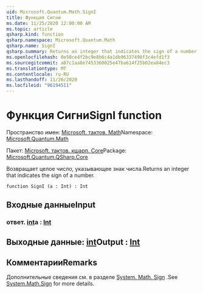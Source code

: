```yaml
---
uid: Microsoft.Quantum.Math.SignI
title: Функция Сигни
ms.date: 11/25/2020 12:00:00 AM
ms.topic: article
qsharp.kind: function
qsharp.namespace: Microsoft.Quantum.Math
qsharp.name: SignI
qsharp.summary: Returns an integer that indicates the sign of a number.
ms.openlocfilehash: 0e58ce4f2bc9e8b6c4a1db96337498f3c4efd1f3
ms.sourcegitcommit: a87c1aa8e7453360025e47ba614f25b02ea84ec3
ms.translationtype: MT
ms.contentlocale: ru-RU
ms.lasthandoff: 11/26/2020
ms.locfileid: "96194511"
---
```

# <a name="signi-function"></a><span data-ttu-id="1c5b9-102">Функция Сигни</span><span class="sxs-lookup"><span data-stu-id="1c5b9-102">SignI function</span></span>

<span data-ttu-id="1c5b9-103">Пространство имен: [Microsoft. тактов. Math](xref:Microsoft.Quantum.Math)</span><span class="sxs-lookup"><span data-stu-id="1c5b9-103">Namespace: [Microsoft.Quantum.Math](xref:Microsoft.Quantum.Math)</span></span>

<span data-ttu-id="1c5b9-104">Пакет: [Microsoft. тактов. кшарп. Core](https://nuget.org/packages/Microsoft.Quantum.QSharp.Core)</span><span class="sxs-lookup"><span data-stu-id="1c5b9-104">Package: [Microsoft.Quantum.QSharp.Core](https://nuget.org/packages/Microsoft.Quantum.QSharp.Core)</span></span>


<span data-ttu-id="1c5b9-105">Возвращает целое число, указывающее знак числа.</span><span class="sxs-lookup"><span data-stu-id="1c5b9-105">Returns an integer that indicates the sign of a number.</span></span>

```qsharp
function SignI (a : Int) : Int
```


## <a name="input"></a><span data-ttu-id="1c5b9-106">Входные данные</span><span class="sxs-lookup"><span data-stu-id="1c5b9-106">Input</span></span>

### <a name="a--int"></a><span data-ttu-id="1c5b9-107">ответ. [int](xref:microsoft.quantum.lang-ref.int)</span><span class="sxs-lookup"><span data-stu-id="1c5b9-107">a : [Int](xref:microsoft.quantum.lang-ref.int)</span></span>





## <a name="output--int"></a><span data-ttu-id="1c5b9-108">Выходные данные: [int](xref:microsoft.quantum.lang-ref.int)</span><span class="sxs-lookup"><span data-stu-id="1c5b9-108">Output : [Int](xref:microsoft.quantum.lang-ref.int)</span></span>



## <a name="remarks"></a><span data-ttu-id="1c5b9-109">Комментарии</span><span class="sxs-lookup"><span data-stu-id="1c5b9-109">Remarks</span></span>

<span data-ttu-id="1c5b9-110">Дополнительные сведения см. в разделе [System. Math. Sign](https://docs.microsoft.com/dotnet/api/system.math.sign) .</span><span class="sxs-lookup"><span data-stu-id="1c5b9-110">See [System.Math.Sign](https://docs.microsoft.com/dotnet/api/system.math.sign) for more details.</span></span>